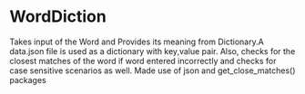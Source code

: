 # WordDiction
Takes input of the Word and Provides its meaning from Dictionary.A data.json file is used as a dictionary with key,value pair.
Also, checks for the closest matches of the word if word entered incorrectly and checks for case sensitive scenarios as well.
Made use of json and get_close_matches() packages
